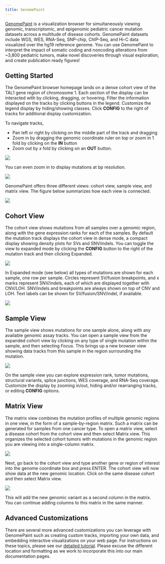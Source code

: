 ```yaml
---
title: GenomePaint
---
```


[GenomePaint](https://genomepaint.stjude.cloud/) is a visualization browser for simultaneously viewing genomic, transcriptomic, and epigenomic pediatric cancer mutation datasets across a multitude of disease cohorts. GenomePaint datasets include WGS, WES, RNA-Seq, SNP-chip, ChIP-Seq, and Hi-C data visualized over the hg19 reference genome. You can use GenomePaint to interpret the impact of somatic coding and noncoding alterations from ~3,800 pediatric tumors, make novel discoveries through visual exploration, and create publication ready figures!

## Getting Started

The GenomePaint browser homepage lands on a dense cohort view of the TAL1 gene region of chromosome 1. Each section of the display can be interacted with by clicking, dragging, or hovering. Filter the information displayed on the tracks by clicking buttons in the legend. Customize the legend display by hiding/showing classes. Click **CONFIG** to the right of tracks for additional display customization.


To navigate tracks,

* Pan left or right by clicking on the middle part of the track and dragging
* Zoom in by dragging the genomic coordinate ruler on top or zoom in 1 fold by clicking on the **IN** button
* Zoom out by *x* fold by clicking on an **OUT** button.

![](./navigation.gif)

You can even zoom in to display mutations at bp resolution. 

![](./bp_resolution.png)

GenomePaint offers three different views: cohort view, sample view, and matrix view. The figure below summarizes how each view is connected.

![](./genome_paint_views.png)


## Cohort View
The cohort view shows mutations from all samples over a genomic region, along with the gene expression ranks for each of the samples. By default the mutation track displays the cohort view in dense mode, a compact display showing density plots for SVs and SNV/indels. You can toggle the view to expanded mode by clicking the **CONFIG** button to the right of the mutation track and then clicking Expanded.

![](./dense_expand_toggle.gif)

In Expanded mode (see below) all types of mutations are shown for each sample, one row per sample. Circles represent SV/fusion breakpoints, and x marks represent SNV/indels, each of which are displayed together with CNV/LOH. SNV/indels and breakpoints are always shown on top of CNV and LOH. Text labels can be shown for SV/fusion/SNV/indel, if available.

![](./expanded_view.png)

## Sample View
The sample view shows mutations for one sample alone, along with any available genomic assay tracks. You can open a sample view from the expanded cohort view by clicking on any type of single mutation within the sample, and then selecting *Focus*. This brings up a new browser view showing data tracks from this sample in the region surrounding the mutation.

![](./sample_view.gif)

On the sample view you can explore expression rank, tumor mutations, structural variants, splice junctions, WES coverage, and RNA-Seq coverage. Customize the display by zooming in/out, hiding and/or rearranging tracks, or editing **CONFIG** options.

## Matrix View
The matrix view combines the mutation profiles of multiple genomic regions in one view, in the form of a sample-by-region matrix. Such a matrix can be generated for samples from one cancer type. To open a matrix view, select a disease cohort from the cohort view and then select Matrix view. This organizes the selected cohort tumors with mutations in the genomic region you are viewing into a single-column matrix.

![](./matrix_view-1.gif)

Next, go back to the cohort view and type another gene or region of interest into the genome coordinate box and press ENTER. The cohort view will now show data at the new genomic location. Click on the same disease cohort and then select Matrix view.

![](./matrix_view-2.gif)

This will add the new genomic variant as a second column in the matrix. You can continue adding columns to this matrix in the same manner.

## Advanced Customizations

There are several more advanced customizations you can leverage with GenomePaint such as creating custom tracks, importing your own data, and embedding interactive visualizations on your web page. For instructions on these topics, please see our [detailed tutorial](https://docs.google.com/document/d/1owXUQuqw5hBHFERm0Ria7anKtpyoPBaZY_MCiXXf5wE/edit). Please excuse the different location and formatting as we work to incorporate this into our main documentation pages.

